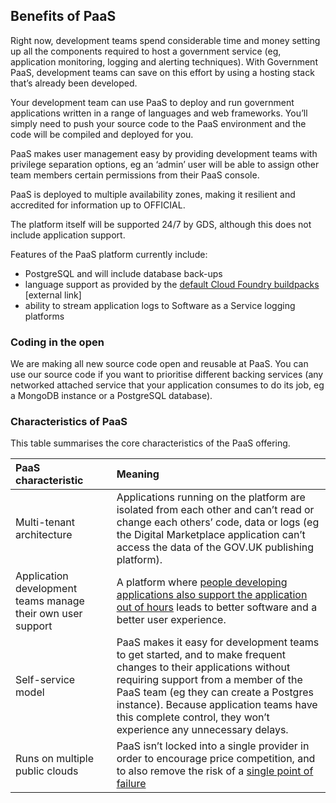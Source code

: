 ## Benefits of PaaS

Right now, development teams spend considerable time and money setting up all the components required to host a government service (eg, application monitoring, logging and alerting techniques). With Government PaaS, development teams can save on this effort by using a hosting stack that’s already been developed.

Your development team can use PaaS to deploy and run government applications written in a range of languages and web frameworks. You’ll simply need to push your source code to the PaaS environment and the code will be compiled and deployed for you.

PaaS makes user management easy by providing development teams with privilege separation options, eg an ‘admin’ user will be able to assign other team members certain permissions from their PaaS console.

PaaS is deployed to multiple availability zones, making it resilient and accredited for information up to OFFICIAL.

The platform itself will be supported 24/7 by GDS, although this does not include application support.

Features of the PaaS platform currently include:

*   PostgreSQL and will include database back-ups
*   language support as provided by the [default Cloud Foundry buildpacks](http://docs.cloudfoundry.org/buildpacks/) [external link]
*   ability to stream application logs to Software as a Service logging platforms

### Coding in the open

We are making all new source code open and reusable at PaaS. You can use our source code if you want to prioritise different backing services (any networked attached service that your application consumes to do its job, eg a MongoDB instance or a PostgreSQL database).

### Characteristics of PaaS
This table summarises the core characteristics of the PaaS offering.

|PaaS characteristic| Meaning|
|:---	|:---	|
| Multi-tenant architecture| Applications running on the platform are isolated from each other and can’t read or change each others’ code, data or logs (eg the Digital Marketplace application can’t access the data of the GOV.UK publishing platform).|
| Application development teams manage their own user support|   A platform where [people developing applications also support the application out of hours](http://www.infoq.com/presentations/gov-uk-devops) leads to better software and a better user experience.	|
|Self-service model|PaaS makes it easy for development teams to get started, and to make frequent changes to their applications without requiring support from a member of the PaaS team (eg they can create a Postgres instance). Because application teams have this complete control, they won’t experience any unnecessary delays. |
|Runs on multiple public clouds|   PaaS isn’t locked into a single provider in order to encourage price competition, and to also remove the risk of a [single point of failure](https://www.google.com/url?q=https://en.wikipedia.org/wiki/Single_point_of_failure)	|
